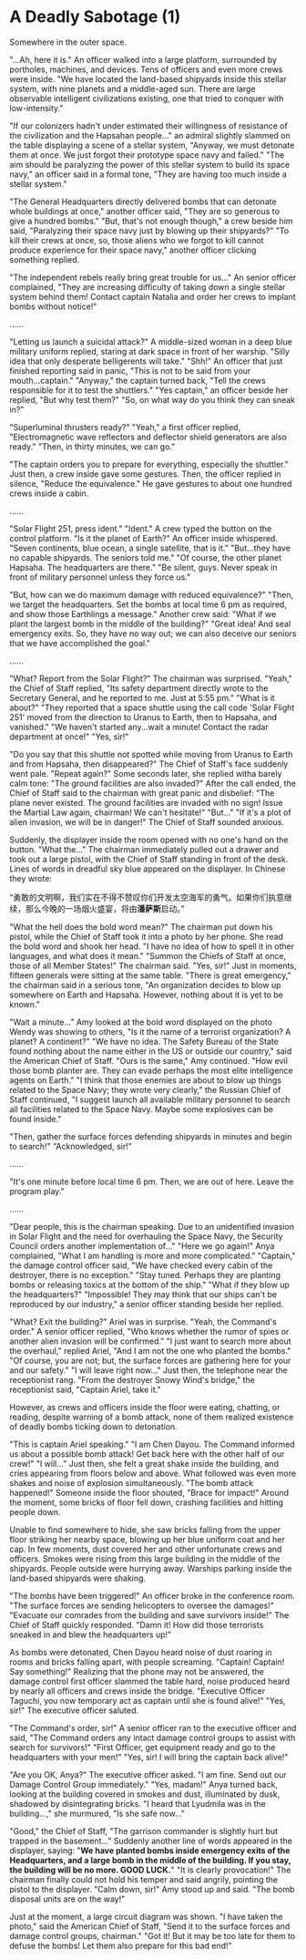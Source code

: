 # A Deadly Sabotage (1)

Somewhere in the outer space.

"...Ah, here it is." An officer walked into a large platform, surrounded by portholes, machines, and devices. Tens of officers and even more crews were inside. "We have located the land-based shipyards inside this stellar system, with nine planets and a middle-aged sun. There are large observable intelligent civilizations existing, one that tried to conquer with low-intensity."

"If our colonizers hadn't under estimated their willingness of resistance of the civilization and the Hapsahan people..." an admiral slightly slammed on the table displaying a scene of a stellar system, "Anyway, we must detonate them at once. We just forgot their prototype space navy and failed." "The aim should be paralyzing the power of this stellar system to build its space navy," an officer said in a formal tone, "They are having too much inside a stellar system."

"The General Headquarters directly delivered bombs that can detonate whole buildings at once," another officer said, "They are so generous to give a hundred bombs." "But, that's not enough though," a crew beside him said, "Paralyzing their space navy just by blowing up their shipyards?" "To kill their crews at once, so, those aliens who we forgot to kill cannot produce experience for their space navy," another officer clicking something replied.

"The independent rebels really bring great trouble for us..." An senior officer complained, "They are increasing difficulty of taking down a single stellar system behind them! Contact captain Natalia and order her crews to implant bombs without notice!"

......

"Letting us launch a suicidal attack?" A middle-sized woman in a deep blue military uniform replied, staring at dark space in front of her warship. "Silly idea that only desperate belligerents will take." "Shh!" An officer that just finished reporting said in panic, "This is not to be said from your mouth...captain." "Anyway," the captain turned back, "Tell the crews responsible for it to test the shuttlers." "Yes captain," an officer beside her replied, "But why test them?" "So, on what way do you think they can sneak in?"

"Superluminal thrusters ready?" "Yeah," a first officer replied, "Electromagnetic wave reflectors and deflector shield generators are also ready." "Then, in thirty minutes, we can go."

"The captain orders you to prepare for everything, especially the shuttler." Just then, a crew inside gave some gestures. Then, the officer replied in silence, "Reduce the equivalence." He gave gestures to about one hundred crews inside a cabin.

......

"Solar Flight 251, press ident." "Ident." A crew typed the button on the control platform. "Is it the planet of Earth?" An officer inside whispered. "Seven continents, blue ocean, a single satellite, that is it." "But...they have no capable shipyards. The seniors told me." "Of course, the other planet Hapsaha. The headquarters are there." "Be silent, guys. Never speak in front of military personnel unless they force us."

"But, how can we do maximum damage with reduced equivalence?" "Then, we target the headquarters. Set the bombs at local time 6 pm as required, and show those Earthlings a message." Another crew said: "What if we plant the largest bomb in the middle of the building?" "Great idea! And seal emergency exits. So, they have no way out; we can also deceive our seniors that we have accomplished the goal."

......

"What? Report from the Solar Flight?" The chairman was surprised. "Yeah," the Chief of Staff replied, "Its safety department directly wrote to the Secretary General, and he reported to me. Just at 5:55 pm." "What is it about?" "They reported that a space shuttle using the call code 'Solar Flight 251' moved from the direction to Uranus to Earth, then to Hapsaha, and vanished." "We haven't started any...wait a minute! Contact the radar department at once!" "Yes, sir!"

"Do you say that this shuttle not spotted while moving from Uranus to Earth and from Hapsaha, then disappeared?" The Chief of Staff's face suddenly went pale. "Repeat again?" Some seconds later, she replied witha barely calm tone: "The ground facilities are also invaded?" After the call ended, the Chief of Staff said to the chairman with great panic and disbelief: "The plane never existed. The ground facilities are invaded with no sign! Issue the Martial Law again, chairman! We can't hesitate!" "But..." "If it's a plot of alien invasion, we will be in danger!" The Chief of Staff sounded anxious.

Suddenly, the displayer inside the room opened with no one's hand on the button. "What the..." The chairman immediately pulled out a drawer and took out a large pistol, with the Chief of Staff standing in front of the desk. Lines of words in dreadful sky blue appeared on the displayer. In Chinese they wrote:

“勇敢的文明啊，我们实在不得不赞叹你们开发太空海军的勇气。如果你们执意继续，那么今晚的一场烟火盛宴，将由**潘萨斯**启动。”

"What the hell does the bold word mean?" The chairman put down his pistol, while the Chief of Staff took it into a photo by her phone. She read the bold word and shook her head. "I have no idea of how to spell it in other languages, and what does it mean." "Summon the Chiefs of Staff at once, those of all Member States!" The chairman said. "Yes, sir!" Just in moments, fifteen generals were sitting at the same table. "There is great emergency," the chairman said in a serious tone, "An organization decides to blow up somewhere on Earth and Hapsaha. However, nothing about it is yet to be known."

"Wait a minute..." Amy looked at the bold word displayed on the photo Wendy was showing to others, "Is it the name of a terrorist organization? A planet? A continent?" "We have no idea. The Safety Bureau of the State found nothing about the name either in the US or outside our country," said the American Chief of Staff. "Ours is the same," Amy continued. "How evil those bomb planter are. They can evade perhaps the most elite intelligence agents on Earth." "I think that those enemies are about to blow up things related to the Space Navy; they wrote very clearly," the Russian Chief of Staff continued, "I suggest launch all available military personnel to search all facilities related to the Space Navy. Maybe some explosives can be found inside."

"Then, gather the surface forces defending shipyards in minutes and begin to search!" "Acknowledged, sir!"

......

"It's one minute before local time 6 pm. Then, we are out of here. Leave the program play."

......

"Dear people, this is the chairman speaking. Due to an unidentified invasion in Solar Flight and the need for overhauling the Space Navy, the Security Council orders another implementation of..." "Here we go again!" Anya complained, "What I am handling is more and more complicated." "Captain," the damage control officer said, "We have checked every cabin of the destroyer, there is no exception." "Stay tuned. Perhaps they are planting bombs or releasing toxics at the bottom of the ship." "What if they blow up the headquarters?" "Impossible! They may think that our ships can't be reproduced by our industry," a senior officer standing beside her replied.

"What? Exit the building?" Ariel was in surprise. "Yeah, the Command's order." A senior officer replied, "Who knows whether the rumor of spies or another alien invasion will be confirmed." "I just want to search more about the overhaul," replied Ariel, "And I am not the one who planted the bombs." "Of course, you are not; but, the surface forces are gathering here for your and our safety." "I will leave right now..." Just then, the telephone near the receptionist rang. "From the destroyer Snowy Wind's bridge," the receptionist said, "Captain Ariel, take it."

However, as crews and officers inside the floor were eating, chatting, or reading, despite warning of a bomb attack, none of them realized existence of deadly bombs ticking down to detonation.

"This is captain Ariel speaking." "I am Chen Dayou. The Command informed us about a possible bomb attack! Get back here with the other half of our crew!" "I will..." Just then, she felt a great shake inside the building, and cries appearing from floors below and above. What followed was even more shakes and noise of explosion simultaneously. "The bomb attack happened!" Someone inside the floor shouted, "Brace for impact!" Around the moment, some bricks of floor fell down, crashing facilities and hitting people down. 

Unable to find somewhere to hide, she saw bricks falling from the upper floor striking her nearby space, blowing up her blue uniform coat and her cap. In few moments, dust covered her and other unfortunate crews and officers. Smokes were rising from this large building in the middle of the shipyards. People outside were hurrying away. Warships parking inside the land-based shipyards were shaking.

"The bombs have been triggered!" An officer broke in the conference room. "The surface forces are sending helicopters to oversee the damages!" "Evacuate our comrades from the building and save survivors inside!" The Chief of Staff quickly responded. "Damn it! How did those terrorists sneaked in and blew the headquarters up!"

As bombs were detonated, Chen Dayou heard noise of dust roaring in rooms and bricks falling apart, with people screaming. "Captain! Captain! Say something!" Realizing that the phone may not be answered, the damage control first officer slammed the table hard, noise produced heard by nearly all officers and crews inside the bridge. "Executive Officer Taguchi, you now temporary act as captain until she is found alive!" "Yes, sir!" The executive officer saluted.

"The Command's order, sir!" A senior officer ran to the executive officer and said, "The Command orders any intact damage control groups to assist with search for survivors!" "First Officer, get equipment ready and go to the headquarters with your men!" "Yes, sir! I will bring the captain back alive!"

"Are you OK, Anya?" The executive officer asked. "I am fine. Send out our Damage Control Group immediately." "Yes, madam!" Anya turned back, looking at the building covered in smokes and dust, illuminated by dusk, shadowed by disintegrating bricks. "I heard that Lyudmila was in the building...," she murmured, "Is she safe now..."

"Good," the Chief of Staff, "The garrison commander is slightly hurt but trapped in the basement..." Suddenly another line of words appeared in the displayer, saying: "**We have planted bombs inside emergency exits of the Headquarters, and a large bomb in the middle of the building. If you stay, the building will be no more. GOOD LUCK.**" "It is clearly provocation!" The chairman finally could not hold his temper and said angrily, pointing the pistol to the displayer. "Calm down, sir!" Amy stood up and said. "The bomb disposal units are on the way!"

Just at the moment, a large circuit diagram was shown. "I have taken the photo," said the American Chief of Staff, "Send it to the surface forces and damage control groups, chairman." "Got it! But it may be too late for them to defuse the bombs! Let them also prepare for this bad end!"